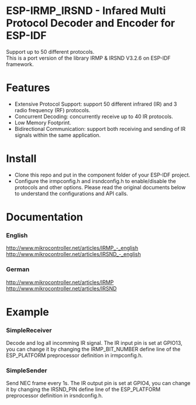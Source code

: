 # ESP-IRMP_IRSND - Infared Multi Protocol Decoder and Encoder for ESP-IDF
Support up to 50 different protocols. </br>
This is a port version of the library IRMP & IRSND V3.2.6 on ESP-IDF framework.

# Features
- Extensive Protocol Support: support 50 different infrared (IR) and 3 radio frequency (RF) protocols.
- Concurrent Decoding: concurrently receive up to 40 IR protocols.
- Low Memory Footprint.
- Bidirectional Communication: support both receiving and sending of IR signals within the same application.

# Install
- Clone this repo and put in the component folder of your ESP-IDF project.
- Configure the irmpconfig.h and irsndconfig.h to enable/disable the protocols and other options. Please read the original documents below to understand the configurations and API calls.

# Documentation
### English
   http://www.mikrocontroller.net/articles/IRMP_-_english<br/>
   http://www.mikrocontroller.net/articles/IRSND_-_english
### German
   http://www.mikrocontroller.net/articles/IRMP<br/>
   http://www.mikrocontroller.net/articles/IRSND

# Example
### SimpleReceiver
Decode and log all incomming IR signal. The IR input pin is set at GPIO13, you can change it by changing the IRMP_BIT_NUMBER define line of the ESP_PLATFORM preprocessor definition in irmpconfig.h.
### SimpleSender
Send NEC frame every 1s. The IR output pin is set at GPIO4, you can change it by changing the IRSND_PIN define line of the ESP_PLATFORM preprocessor definition in irsndconfig.h.
